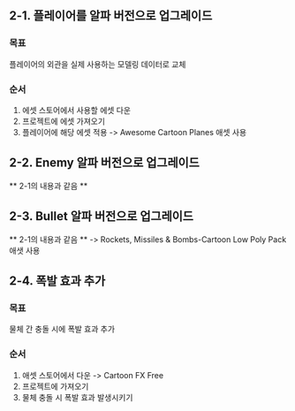 ## 2-1. 플레이어를 알파 버전으로 업그레이드
### 목표
플레이어의 외관을 실제 사용하는 모델링 데이터로 교체
### 순서
1. 에셋 스토어에서 사용할 에셋 다운
2. 프로젝트에 에셋 가져오기
3. 플레이어에 해당 에셋 적용
	-> Awesome Cartoon Planes 애셋 사용

## 2-2. Enemy 알파 버전으로 업그레이드
** 2-1의 내용과 같음 **

## 2-3. Bullet 알파 버전으로 업그레이드
** 2-1의 내용과 같음 **
	-> Rockets, Missiles & Bombs-Cartoon Low Poly Pack 애샛 사용

## 2-4. 폭발 효과 추가
### 목표
물체 간 충돌 시에 폭발 효과 추가
### 순서
1. 애셋 스토어에서 다운
	-> Cartoon FX Free
2. 프로젝트에 가져오기
3. 물체 충돌 시 폭발 효과 발생시키기

